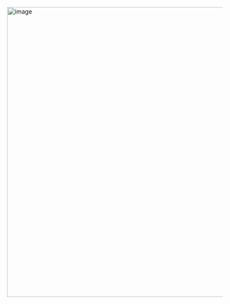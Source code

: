<img width="1828" height="679" alt="image" src="https://github.com/user-attachments/assets/540138d2-bbca-4cce-b685-d8a1832ede10" />

